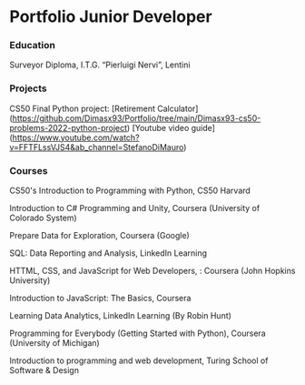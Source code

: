 # Portfolio Junior Developer
 
### Education
Surveyor Diploma, I.T.G. “Pierluigi Nervi”, Lentini

### Projects
CS50 Final Python project: [Retirement Calculator] (https://github.com/Dimasx93/Portfolio/tree/main/Dimasx93-cs50-problems-2022-python-project)
[Youtube video guide] (https://www.youtube.com/watch?v=FFTFLssVJS4&ab_channel=StefanoDiMauro)


### Courses
CS50's Introduction to Programming with Python, CS50 Harvard

Introduction to C# Programming and Unity, Coursera (University of Colorado System)

Prepare Data for Exploration, Coursera (Google)

SQL: Data Reporting and Analysis, LinkedIn Learning

HTTML, CSS, and JavaScript for Web Developers, : Coursera (John Hopkins University)

Introduction to JavaScript: The Basics, Coursera

Learning Data Analytics, LinkedIn Learning (By Robin Hunt)

Programming for Everybody (Getting Started with Python), Coursera (University of Michigan)

Introduction to programming and web development, Turing School of Software & Design
